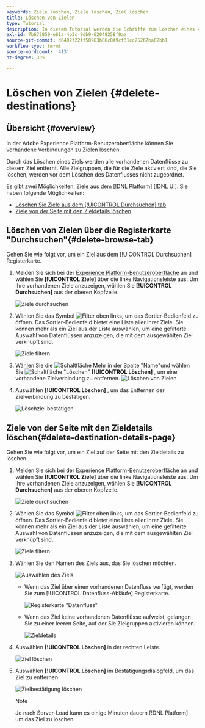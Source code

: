 ```yaml
---
keywords: Ziele löschen, Ziele löschen, Ziel löschen
title: Löschen von Zielen
type: Tutorial
description: In diesem Tutorial werden die Schritte zum Löschen eines vorhandenen Ziels in der Adobe Experience Platform-Benutzeroberfläche aufgeführt
exl-id: 7b672859-e61a-4b3c-9db9-62048258f0aa
source-git-commit: d6402f22ff50963b06c849cf31cc25267ba62bb1
workflow-type: tm+mt
source-wordcount: '413'
ht-degree: 33%

---
```


# Löschen von Zielen {#delete-destinations}

## Übersicht {#overview}

In der Adobe Experience Platform-Benutzeroberfläche können Sie vorhandene Verbindungen zu Zielen löschen.

Durch das Löschen eines Ziels werden alle vorhandenen Datenflüsse zu diesem Ziel entfernt. Alle Zielgruppen, die für die Ziele aktiviert sind, die Sie löschen, werden vor dem Löschen des Datenflusses nicht zugeordnet.

Es gibt zwei Möglichkeiten, Ziele aus dem [!DNL Platform] [!DNL UI]. Sie haben folgende Möglichkeiten:

* [Löschen Sie Ziele aus dem [!UICONTROL Durchsuchen] tab](#delete-browse-tab)
* [Ziele von der Seite mit den Zieldetails löschen](#delete-destination-details-page)

## Löschen von Zielen über die Registerkarte &quot;Durchsuchen&quot;{#delete-browse-tab}

Gehen Sie wie folgt vor, um ein Ziel aus dem [!UICONTROL Durchsuchen] Registerkarte.

1. Melden Sie sich bei der [Experience Platform-Benutzeroberfläche](https://platform.adobe.com/) an und wählen Sie **[!UICONTROL Ziele]** über die linke Navigationsleiste aus. Um Ihre vorhandenen Ziele anzuzeigen, wählen Sie **[!UICONTROL Durchsuchen]** aus der oberen Kopfzeile.

   ![Ziele durchsuchen](../assets/ui/delete-destinations/browse-destinations.png)

2. Wählen Sie das Symbol ![Filter](../assets/ui/delete-destinations/filter.png) oben links, um das Sortier-Bedienfeld zu öffnen. Das Sortier-Bedienfeld bietet eine Liste aller Ihrer Ziele. Sie können mehr als ein Ziel aus der Liste auswählen, um eine gefilterte Auswahl von Datenflüssen anzuzeigen, die mit dem ausgewählten Ziel verknüpft sind.

   ![Ziele filtern](../assets/ui/delete-destinations/filter-destinations.png)

3. Wählen Sie die ![Schaltfläche Mehr](../assets/ui/delete-destinations/more-icon.png) in der Spalte &quot;Name&quot;und wählen Sie ![Schaltfläche &quot;Löschen&quot;](../assets/ui/delete-destinations/delete-icon.png) **[!UICONTROL Löschen]** , um eine vorhandene Zielverbindung zu entfernen.
   ![Löschen von Zielen](../assets/ui/delete-destinations/delete-destinations.png)

4. Auswählen **[!UICONTROL Löschen]** , um das Entfernen der Zielverbindung zu bestätigen.

   ![Löschziel bestätigen](../assets/ui/delete-destinations/delete-destinations-confirm.png)

## Ziele von der Seite mit den Zieldetails löschen{#delete-destination-details-page}

Gehen Sie wie folgt vor, um ein Ziel auf der Seite mit den Zieldetails zu löschen.

1. Melden Sie sich bei der [Experience Platform-Benutzeroberfläche](https://platform.adobe.com/) an und wählen Sie **[!UICONTROL Ziele]** über die linke Navigationsleiste aus. Um Ihre vorhandenen Ziele anzuzeigen, wählen Sie **[!UICONTROL Durchsuchen]** aus der oberen Kopfzeile.

   ![Ziele durchsuchen](../assets/ui/delete-destinations/browse-destinations.png)

2. Wählen Sie das Symbol ![Filter](../assets/ui/delete-destinations/filter.png) oben links, um das Sortier-Bedienfeld zu öffnen. Das Sortier-Bedienfeld bietet eine Liste aller Ihrer Ziele. Sie können mehr als ein Ziel aus der Liste auswählen, um eine gefilterte Auswahl von Datenflüssen anzuzeigen, die mit dem ausgewählten Ziel verknüpft sind.

   ![Ziele filtern](../assets/ui/delete-destinations/filter-destinations.png)

3. Wählen Sie den Namen des Ziels aus, das Sie löschen möchten.

   ![Auswählen des Ziels](../assets/ui/delete-destinations/delete-destination-select.png)

   * Wenn das Ziel über einen vorhandenen Datenfluss verfügt, werden Sie zum [!UICONTROL Datenfluss-Abläufe] Registerkarte.

     ![Registerkarte &quot;Datenfluss&quot;](../assets/ui/delete-destinations/destination-details-dataflows.png)

   * Wenn das Ziel keine vorhandenen Datenflüsse aufweist, gelangen Sie zu einer leeren Seite, auf der Sie Zielgruppen aktivieren können.

     ![Zieldetails](../assets/ui/delete-destinations/destination-details-empty.png)

4. Auswählen **[!UICONTROL Löschen]** in der rechten Leiste.

   ![Ziel löschen](../assets/ui/delete-destinations/delete-destinations-button.png)

5. Auswählen **[!UICONTROL Löschen]** im Bestätigungsdialogfeld, um das Ziel zu entfernen.

   ![Zielbestätigung löschen](..//assets/ui/delete-destinations/delete-destinations-delete.png)

   >[!NOTE]
   >
   >Je nach Server-Load kann es einige Minuten dauern [!DNL Platform] , um das Ziel zu löschen.
